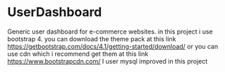 # UserDashboard
Generic user dashboard for e-commerce websites.
in this project i use bootstrap 4. you can download the theme pack at this link https://getbootstrap.com/docs/4.1/getting-started/download/ or you can use cdn which i recommend get them at this link https://www.bootstrapcdn.com/
I user mysql improved in this project
